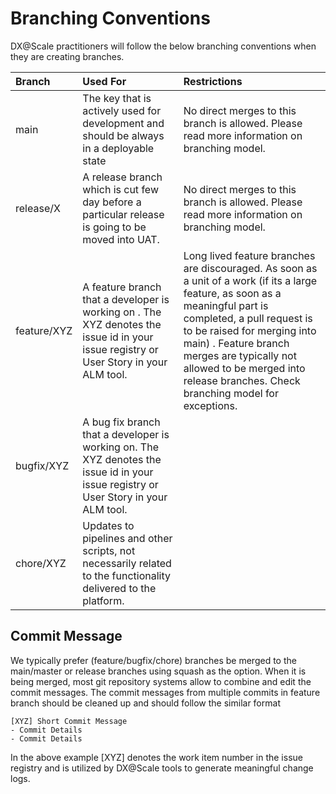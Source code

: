 # Branching Conventions

DX@Scale practitioners will follow the below branching conventions when they are creating branches.

| Branch | Used For | Restrictions |
| :--- | :--- | :--- |
| main | The key that is actively used for development and should be always in a deployable state | No direct merges to this branch is allowed. Please read more information on branching model. |
| release/X | A release branch which is cut few day before a particular release is going to be moved into UAT. | No direct merges to this branch is allowed. Please read more information on branching model. |
| feature/XYZ | A feature branch that a developer is working on . The XYZ denotes the issue id in your issue registry or User Story in your ALM tool. | Long lived feature branches are discouraged.  As soon as a unit of a work \(if its a large feature, as soon as a meaningful part is completed, a pull request is to be raised for merging into main\) . Feature branch merges are typically not allowed to be merged into release branches. Check branching model for exceptions. |
| bugfix/XYZ | A bug fix branch that a developer is working on. The XYZ denotes the issue id in your issue registry or User Story in your ALM tool. |  |
| chore/XYZ | Updates to pipelines and other scripts, not necessarily related to the functionality delivered to the platform. |  |

## Commit Message

We typically prefer \(feature/bugfix/chore\) branches be merged to the main/master or release branches using squash as the option. When it is being merged, most git repository systems allow to combine and edit the commit messages. The commit messages from multiple commits in feature branch should be cleaned up and should follow the similar format

```text
[XYZ] Short Commit Message
- Commit Details
- Commit Details
```

In the above example \[XYZ\] denotes the work item number in the issue registry and is utilized by DX@Scale tools to generate meaningful change logs.

